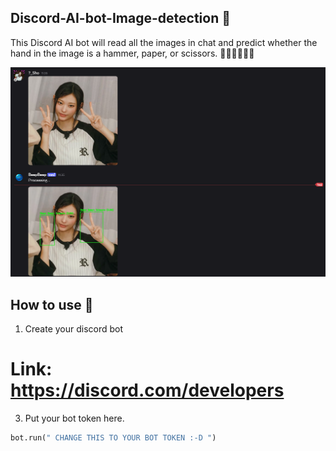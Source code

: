 ## Discord-AI-bot-Image-detection 🎸
This Discord AI bot will read all the images in chat and predict whether the hand in the image is a hammer, paper, or scissors. ✊🏻🤚🏻✌🏻

![example](Example)

## How to use 📕
1. Create your discord bot
# Link: https://discord.com/developers
3. Put your bot token here.
``` python
bot.run(" CHANGE THIS TO YOUR BOT TOKEN :-D ")
```

